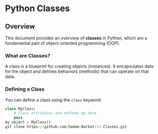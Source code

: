 # Python Classes

## Overview

This document provides an overview of **classes** in Python, which are a fundamental part of object-oriented programming (OOP).

### What are Classes?

A class is a blueprint for creating objects (instances). It encapsulates data for the object and defines behaviors (methods) that can operate on that data.

### Defining a Class

You can define a class using the `class` keyword:

```python
class MyClass:
    # Class attributes and methods go here
    pass
my_object = MyClass()
git clone https://github.com/Sadam-Barkat/11-Classes.git
